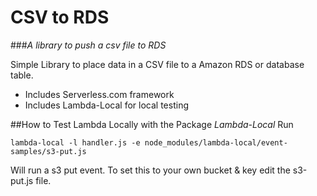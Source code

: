 # CSV to RDS
###*A library to push a csv file to RDS*

Simple Library to place data in a CSV file to a Amazon RDS or database table.

- Includes Serverless.com framework
- Includes Lambda-Local for local testing

##How to Test Lambda Locally with the Package *Lambda-Local*
Run
```
lambda-local -l handler.js -e node_modules/lambda-local/event-samples/s3-put.js
```
Will run a s3 put event.
To set this to your own bucket & key edit the s3-put.js file.
